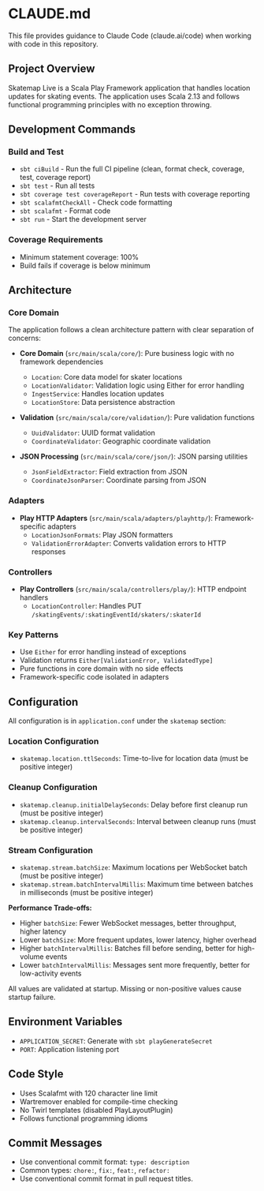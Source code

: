 # CLAUDE.md

This file provides guidance to Claude Code (claude.ai/code) when working with code in this repository.

## Project Overview

Skatemap Live is a Scala Play Framework application that handles location updates for skating events. The application uses Scala 2.13 and follows functional programming principles with no exception throwing.

## Development Commands

### Build and Test
- `sbt ciBuild` - Run the full CI pipeline (clean, format check, coverage, test, coverage report)
- `sbt test` - Run all tests
- `sbt coverage test coverageReport` - Run tests with coverage reporting
- `sbt scalafmtCheckAll` - Check code formatting
- `sbt scalafmt` - Format code
- `sbt run` - Start the development server

### Coverage Requirements
- Minimum statement coverage: 100%
- Build fails if coverage is below minimum

## Architecture

### Core Domain
The application follows a clean architecture pattern with clear separation of concerns:

- **Core Domain** (`src/main/scala/core/`): Pure business logic with no framework dependencies
  - `Location`: Core data model for skater locations
  - `LocationValidator`: Validation logic using Either for error handling
  - `IngestService`: Handles location updates
  - `LocationStore`: Data persistence abstraction

- **Validation** (`src/main/scala/core/validation/`): Pure validation functions
  - `UuidValidator`: UUID format validation
  - `CoordinateValidator`: Geographic coordinate validation

- **JSON Processing** (`src/main/scala/core/json/`): JSON parsing utilities
  - `JsonFieldExtractor`: Field extraction from JSON
  - `CoordinateJsonParser`: Coordinate parsing from JSON

### Adapters
- **Play HTTP Adapters** (`src/main/scala/adapters/playhttp/`): Framework-specific adapters
  - `LocationJsonFormats`: Play JSON formatters
  - `ValidationErrorAdapter`: Converts validation errors to HTTP responses

### Controllers
- **Play Controllers** (`src/main/scala/controllers/play/`): HTTP endpoint handlers
  - `LocationController`: Handles PUT `/skatingEvents/:skatingEventId/skaters/:skaterId`

### Key Patterns
- Use `Either` for error handling instead of exceptions
- Validation returns `Either[ValidationError, ValidatedType]`
- Pure functions in core domain with no side effects
- Framework-specific code isolated in adapters

## Configuration

All configuration is in `application.conf` under the `skatemap` section:

### Location Configuration
- `skatemap.location.ttlSeconds`: Time-to-live for location data (must be positive integer)

### Cleanup Configuration
- `skatemap.cleanup.initialDelaySeconds`: Delay before first cleanup run (must be positive integer)
- `skatemap.cleanup.intervalSeconds`: Interval between cleanup runs (must be positive integer)

### Stream Configuration
- `skatemap.stream.batchSize`: Maximum locations per WebSocket batch (must be positive integer)
- `skatemap.stream.batchIntervalMillis`: Maximum time between batches in milliseconds (must be positive integer)

**Performance Trade-offs:**
- Higher `batchSize`: Fewer WebSocket messages, better throughput, higher latency
- Lower `batchSize`: More frequent updates, lower latency, higher overhead
- Higher `batchIntervalMillis`: Batches fill before sending, better for high-volume events
- Lower `batchIntervalMillis`: Messages sent more frequently, better for low-activity events

All values are validated at startup. Missing or non-positive values cause startup failure.

## Environment Variables
- `APPLICATION_SECRET`: Generate with `sbt playGenerateSecret`
- `PORT`: Application listening port

## Code Style
- Uses Scalafmt with 120 character line limit
- Wartremover enabled for compile-time checking
- No Twirl templates (disabled PlayLayoutPlugin)
- Follows functional programming idioms

## Commit Messages
- Use conventional commit format: `type: description`
- Common types: `chore:`, `fix:`, `feat:`, `refactor:`
- Use conventional commit format in pull request titles.